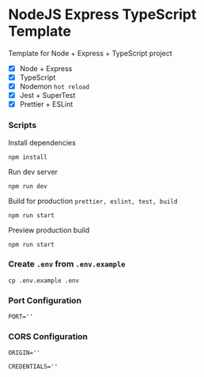 # NodeJS Express TypeScript Template 

Template for Node + Express + TypeScript project 

- [x] Node + Express
- [x] TypeScript
- [x] Nodemon `hot reload`
- [x] Jest + SuperTest
- [x] Prettier + ESLint

### Scripts 

Install dependencies 
```
npm install
``` 

Run dev server 
```
npm run dev
``` 

Build for production `prettier, eslint, test, build` 
```
npm run start
``` 

Preview production build 
```
npm run start
``` 

### Create `.env` from `.env.example` 

```
cp .env.example .env
```

### Port Configuration 

`PORT=''` 

### CORS Configuration 

`ORIGIN=''` 

`CREDENTIALS=''` 
